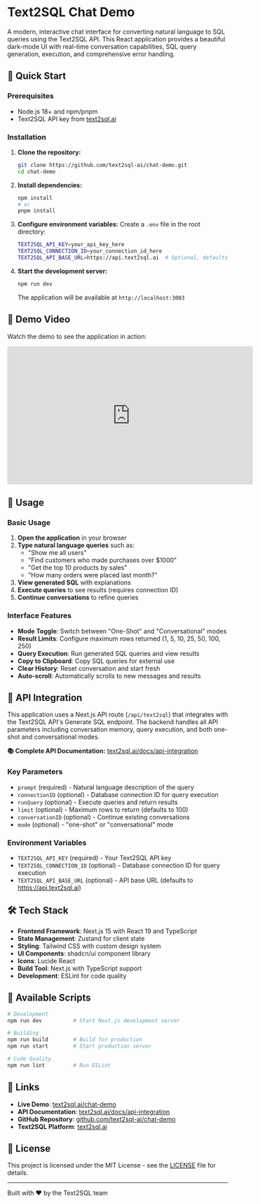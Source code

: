 # Text2SQL Chat Demo

A modern, interactive chat interface for converting natural language to SQL queries using the Text2SQL API. This React application provides a beautiful dark-mode UI with real-time conversation capabilities, SQL query generation, execution, and comprehensive error handling.

## 🚀 Quick Start

### Prerequisites

- Node.js 18+ and npm/pnpm
- Text2SQL API key from [text2sql.ai](https://text2sql.ai)

### Installation

1. **Clone the repository:**

   ```bash
   git clone https://github.com/text2sql-ai/chat-demo.git
   cd chat-demo
   ```

2. **Install dependencies:**

   ```bash
   npm install
   # or
   pnpm install
   ```

3. **Configure environment variables:**
   Create a `.env` file in the root directory:

   ```bash
   TEXT2SQL_API_KEY=your_api_key_here
   TEXT2SQL_CONNECTION_ID=your_connection_id_here
   TEXT2SQL_API_BASE_URL=https://api.text2sql.ai  # Optional, defaults to this
   ```

4. **Start the development server:**

   ```bash
   npm run dev
   ```

   The application will be available at `http://localhost:3003`

## 🎥 Demo Video

Watch the demo to see the application in action:

<iframe width="560" height="315" src="https://www.youtube.com/embed/s91BcoVCc9A" title="Text2SQL Chat Demo" frameborder="0" allow="accelerometer; autoplay; clipboard-write; encrypted-media; gyroscope; picture-in-picture; web-share" allowfullscreen></iframe>

## 📖 Usage

### Basic Usage

1. **Open the application** in your browser
2. **Type natural language queries** such as:
   - "Show me all users"
   - "Find customers who made purchases over $1000"
   - "Get the top 10 products by sales"
   - "How many orders were placed last month?"
3. **View generated SQL** with explanations
4. **Execute queries** to see results (requires connection ID)
5. **Continue conversations** to refine queries

### Interface Features

- **Mode Toggle**: Switch between "One-Shot" and "Conversational" modes
- **Result Limits**: Configure maximum rows returned (1, 5, 10, 25, 50, 100, 250)
- **Query Execution**: Run generated SQL queries and view results
- **Copy to Clipboard**: Copy SQL queries for external use
- **Clear History**: Reset conversation and start fresh
- **Auto-scroll**: Automatically scrolls to new messages and results

## 🔌 API Integration

This application uses a Next.js API route (`/api/text2sql`) that integrates with the Text2SQL API's Generate SQL endpoint. The backend handles all API parameters including conversation memory, query execution, and both one-shot and conversational modes.

**📚 Complete API Documentation:** [text2sql.ai/docs/api-integration](https://www.text2sql.ai/docs/api-integration#generate-sql)

### Key Parameters

- `prompt` (required) - Natural language description of the query
- `connectionID` (optional) - Database connection ID for query execution
- `runQuery` (optional) - Execute queries and return results
- `limit` (optional) - Maximum rows to return (defaults to 100)
- `conversationID` (optional) - Continue existing conversations
- `mode` (optional) - "one-shot" or "conversational" mode

### Environment Variables

- `TEXT2SQL_API_KEY` (required) - Your Text2SQL API key
- `TEXT2SQL_CONNECTION_ID` (optional) - Database connection ID for query execution
- `TEXT2SQL_API_BASE_URL` (optional) - API base URL (defaults to https://api.text2sql.ai)

## 🛠️ Tech Stack

- **Frontend Framework**: Next.js 15 with React 19 and TypeScript
- **State Management**: Zustand for client state
- **Styling**: Tailwind CSS with custom design system
- **UI Components**: shadcn/ui component library
- **Icons**: Lucide React
- **Build Tool**: Next.js with TypeScript support
- **Development**: ESLint for code quality

## 🚀 Available Scripts

```bash
# Development
npm run dev          # Start Next.js development server

# Building
npm run build        # Build for production
npm run start        # Start production server

# Code Quality
npm run lint         # Run ESLint
```

## 🔗 Links

- **Live Demo**: [text2sql.ai/chat-demo](https://text2sql.ai/chat-demo)
- **API Documentation**: [text2sql.ai/docs/api-integration](https://www.text2sql.ai/docs/api-integration#generate-sql)
- **GitHub Repository**: [github.com/text2sql-ai/chat-demo](https://github.com/text2sql-ai/chat-demo)
- **Text2SQL Platform**: [text2sql.ai](https://text2sql.ai)

## 📄 License

This project is licensed under the MIT License - see the [LICENSE](LICENSE) file for details.

---

Built with ❤️ by the Text2SQL team
